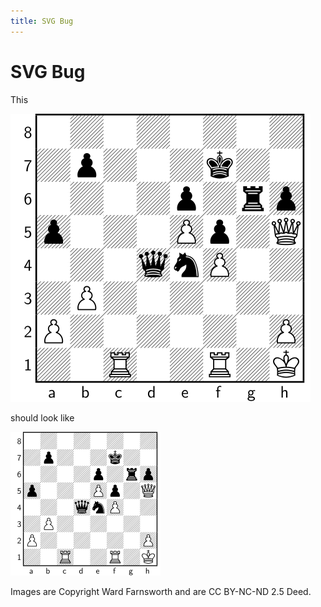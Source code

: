 ```yaml
---
title: SVG Bug
---
```


# SVG Bug

This

![](189_8_posted112403.svg)

should look like

![](189_8_posted112403.png)

Images are Copyright Ward Farnsworth and are CC BY-NC-ND 2.5 Deed.

